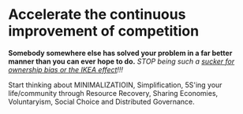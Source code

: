 # Accelerate the continuous improvement of competition

**Somebody somewhere else has solved your problem in a far better manner than you can ever hope to do.** *STOP being such a [sucker for ownership bias or the IKEA effect](https://g.co/gemini/share/bfdb0c20a7ec)!!!*

Start thinking about MINIMALIZATIOIN, Simplification, 5S'ing your life/community through Resource Recovery, Sharing Economies, Voluntaryism, Social Choice and Distributed Governance.